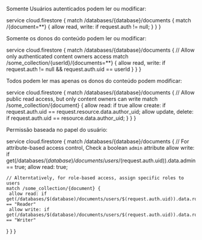 Somente Usuários autenticados podem ler ou modificar:

service cloud.firestore {
match /databases/{database}/documents {
match /{document=\*\*} {
allow read, write: if request.auth != null;
}
}
}

​Somente os donos do conteúdo podem ler ou modificar:

service cloud.firestore {
match /databases/{database}/documents {
// Allow only authenticated content owners access
match /some_collection/{userId}/{documents=\*\*} {
allow read, write: if request.auth != null && request.auth.uid == userId
}
}
}

Todos podem ler mas apenas os donos do conteúdo podem modificar:

service cloud.firestore {
match /databases/{database}/documents {
// Allow public read access, but only content owners can write
match /some_collection/{document} {
allow read: if true
allow create: if request.auth.uid == request.resource.data.author_uid;
allow update, delete: if request.auth.uid == resource.data.author_uid;
}
}
}

Permissão baseada no papel do usuário:

service cloud.firestore {
match /databases/{database}/documents {
// For attribute-based access control, Check a boolean `admin` attribute
allow write: if get(/databases/$(database)/documents/users/$(request.auth.uid)).data.admin == true;
allow read: true;

    // Alterntatively, for role-based access, assign specific roles to users
    match /some_collection/{document} {
     allow read: if get(/databases/$(database)/documents/users/$(request.auth.uid)).data.role == "Reader"
     allow write: if get(/databases/$(database)/documents/users/$(request.auth.uid)).data.role == "Writer"

}
}
}
